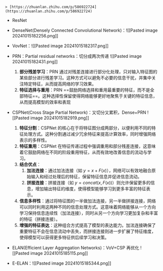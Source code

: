     > [https://zhuanlan.zhihu.com/p/586922724](https://zhuanlan.zhihu.com/p/586922724)

- ResNet
- DenseNet(Densely Connected Convolutional Network)：![[Pasted image 20241015182256.png]]
- VovNet：![[Pasted image 20241015182317.png]]
- PRN：Partial residual networks：切分成两次传递 ![[Pasted image 20241015182431.png]]
	1. **部分残差学习**：PRN 通过对残差连接进行部分化处理，只对输入特征图的某些部分进行残差学习。这种方式可以避免不必要的信息干扰，并集中关注特定特征，从而提高网络的学习效果。
	2. **特征选择与重用**：PRN ==鼓励网络选择和重用最重要的特征，而不是全部特征==。这种选择性保留使得网络能够更好地聚焦于关键的特征信息，从而提高模型的效率和表现
- CSPNet(Cross Stage Partial Network)：又切分又累积，Dense+PRN ![[Pasted image 20241015182919.png]]

	1. **特征分割**：CSPNet 的核心在于将特征图分成两部分，以便利用不同的特征处理方式。这种分割通过减少冗余特征来提高计算效率，同时增强网络表示的多样性。
	2. **特征重用**：CSPNet 在特征传递过程中强调重用和部分残差连接，这意味着它鼓励网络在不同的阶段重用特征，从而有效地改善信息的流动与学习。
	3. **结合优点**： 
		1. **加法连接**：通过加法连接（如 $y=x+F(x)$），网络可以有效地融合原始输入和经过处理后的特征，保留特征信息并促进信息流动。
		2. **拼接连接**：拼接连接（如 $y=concat(x,F(x))$）则允许保留更多的信息，增加输出特征的维度，使得模型能够学习到更多丰富的特征表示。
	4. **信息多样性**：通过将特征图的一半做加法连接，另一半做拼接连接，网络可以同时利用这两种不同的信息处理方式。这意味着网络能够从一个方向学习保持信息连续性（加法连接），同时从另一个方向学习更加复杂和丰富的特征（拼接连接）。
	5. **增强的特征表达**：这种组合方式提高了模型的表达能力。加法连接确保了重要特征不会在信息流动中丢失，而拼接连接则进一步扩展了特征维度，使得模型可以获得更多特征供后续学习和决策。
- ELAN(Efficient Layer Aggregation Networks)：VoV+CSP 再优化 ![[Pasted image 20241015185115.png]]
- E-ELAN：![[Pasted image 20241015185344.png]]
